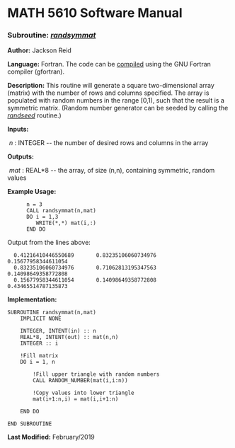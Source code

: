 # MATH 5610 Software Manual

### Subroutine: [_randsymmat_](../randsymmat.f90)

**Author:** Jackson Reid

**Language:** Fortran. The code can be [compiled](compilation.md) using the GNU Fortran compiler (gfortran).

**Description:** This routine will generate a square two-dimensional array (matrix) with the number of rows and columns specified. The array is populated with random numbers in the range [0,1), such that the result is a symmetric matrix. (Random number generator can be seeded by calling the [_randseed_](randseed.md) routine.)

**Inputs:** 

​	_n_ : INTEGER -- the number of desired rows and columns in the array

**Outputs:** 

​	_mat_ : REAL*8 -- the array, of size (n,n), containing symmetric, random values

**Example Usage:** 

```
      n = 3
      CALL randsymmat(n,mat)
      DO i = 1,3
         WRITE(*,*) mat(i,:)
      END DO
```
Output from the lines above:
```
  0.41216410446550689       0.83235106060734976       0.15677958344611054     
  0.83235106060734976       0.71062813195347563       0.14098649358772808     
  0.15677958344611054       0.14098649358772808       0.43465514787135873 
```
**Implementation:**

```
SUBROUTINE randsymmat(n,mat)
    IMPLICIT NONE

    INTEGER, INTENT(in) :: n
    REAL*8, INTENT(out) :: mat(n,n)
    INTEGER :: i

    !Fill matrix
    DO i = 1, n

        !Fill upper triangle with random numbers
        CALL RANDOM_NUMBER(mat(i,i:n))

        !Copy values into lower triangle
        mat(i+1:n,i) = mat(i,i+1:n)

    END DO

END SUBROUTINE
```

**Last Modified:** February/2019